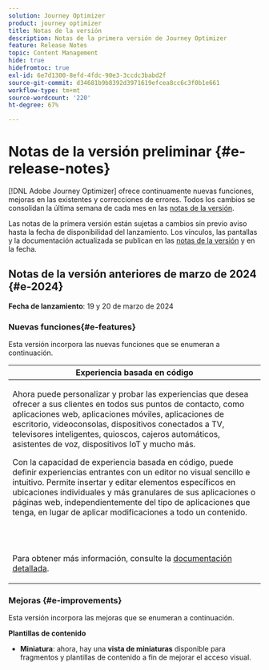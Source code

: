 ```yaml
---
solution: Journey Optimizer
product: journey optimizer
title: Notas de la versión
description: Notas de la primera versión de Journey Optimizer
feature: Release Notes
topic: Content Management
hide: true
hidefromtoc: true
exl-id: 6e7d1300-8efd-4fdc-90e3-3ccdc3babd2f
source-git-commit: d34681b9b8392d3971619efcea8cc6c3f0b1e661
workflow-type: tm+mt
source-wordcount: '220'
ht-degree: 67%

---
```


# Notas de la versión preliminar {#e-release-notes}

[!DNL Adobe Journey Optimizer] ofrece continuamente nuevas funciones, mejoras en las existentes y correcciones de errores. Todos los cambios se consolidan la última semana de cada mes en las [notas de la versión](release-notes.md).

Las notas de la primera versión están sujetas a cambios sin previo aviso hasta la fecha de disponibilidad del lanzamiento. Los vínculos, las pantallas y la documentación actualizada se publican en las [notas de la versión](release-notes.md) y en la fecha.

## Notas de la versión anteriores de marzo de 2024 {#e-2024}

**Fecha de lanzamiento**: 19 y 20 de marzo de 2024

### Nuevas funciones{#e-features}

Esta versión incorpora las nuevas funciones que se enumeran a continuación.

<table>
<thead>
<tr>
<th><strong>Experiencia basada en código</strong><br/></th>
</tr>
</thead>
<tbody>
<tr>
<td>
<p>Ahora puede personalizar y probar las experiencias que desea ofrecer a sus clientes en todos sus puntos de contacto, como aplicaciones web, aplicaciones móviles, aplicaciones de escritorio, videoconsolas, dispositivos conectados a TV, televisores inteligentes, quioscos, cajeros automáticos, asistentes de voz, dispositivos IoT y mucho más.</p>
<p>Con la capacidad de experiencia basada en código, puede definir experiencias entrantes con un editor no visual sencillo e intuitivo. Permite insertar y editar elementos específicos en ubicaciones individuales y más granulares de sus aplicaciones o páginas web, independientemente del tipo de aplicaciones que tenga, en lugar de aplicar modificaciones a todo un contenido.</p><br/><br/></p>
<p>Para obtener más información, consulte la <a href="../code-based/get-started-code-based.md">documentación detallada</a>.</p>
<!--img src="assets/do-not-localize/web_inapp.gif"-->
</tr>
</tbody>
</table>

### Mejoras {#e-improvements}

Esta versión incorpora las mejoras que se enumeran a continuación.

**Plantillas de contenido**

* **Miniatura**: ahora, hay una **vista de miniaturas** disponible para fragmentos y plantillas de contenido a fin de mejorar el acceso visual.

